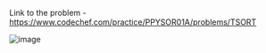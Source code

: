 Link to the problem - https://www.codechef.com/practice/PPYSOR01A/problems/TSORT


![image](https://github.com/Haleshot/Competitive-Programming/assets/57552973/b707edb5-652f-4603-80a1-6a2872b20a0a)

